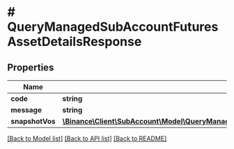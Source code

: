 # # QueryManagedSubAccountFuturesAssetDetailsResponse

## Properties

Name | Type | Description | Notes
------------ | ------------- | ------------- | -------------
**code** | **string** |  | [optional]
**message** | **string** |  | [optional]
**snapshotVos** | [**\Binance\Client\SubAccount\Model\QueryManagedSubAccountFuturesAssetDetailsResponseSnapshotVosInner[]**](QueryManagedSubAccountFuturesAssetDetailsResponseSnapshotVosInner.md) |  | [optional]

[[Back to Model list]](../../README.md#models) [[Back to API list]](../../README.md#endpoints) [[Back to README]](../../README.md)
